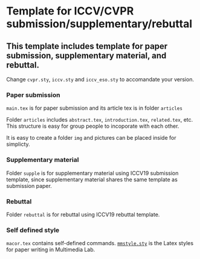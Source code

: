 
# Template for ICCV/CVPR submission/supplementary/rebuttal  
## This template includes template for paper submission, supplementary material, and rebuttal. 
Change ``cvpr.sty``, ``iccv.sty`` and ``iccv_eso.sty`` to accomandate your version.

### Paper submission
``main.tex`` is for paper submission and its article tex is in folder ``articles`` 

Folder ``articles`` includes ``abstract.tex``, ``introduction.tex``, ``related.tex``, etc. This structure is easy for group people to incoporate with each other.

It is easy to create a folder ``img`` and pictures can be placed inside for simplicty.

### Supplementary material
Folder ``supple`` is for supplementary material using ICCV19 submission template, since supplementary material shares the same template as submission paper.

### Rebuttal
Folder ``rebuttal`` is for rebuttal using  ICCV19 rebuttal template.

### Self defined style
``macor.tex`` contains self-defined commands.
[``mmstyle.sty``](https://github.com/open-mmlab/mmstyles) is the Latex styles for paper writing in Multimedia Lab.
